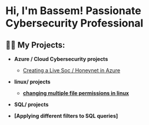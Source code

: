 <h1>Hi, I'm Bassem! Passionate Cybersecurity Professional </a></h1>

<h2>👨‍💻 My Projects:</h2>

- <b>Azure / Cloud Cybersecurity projects</b>
  - [Creating a Live Soc / Honeynet in Azure](https://github.com/bassembotros98/azure-soc)

- <b>linux/ projects
  - [changing multiple file permissions in linux](https://github.com/bassembotros98/File-permission-in-Linux)

- <b>SQL/ projects
- [Applying different filters to SQL queries]

